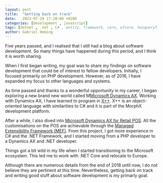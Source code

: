 ```yaml
---
layout: post
title:  "Getting back on track"
date:   2023-07-29 17:20:00 +0200
categories: [development , javascript]
tags: [dotnet , .net , C# , entity, framework, core, efcore, hasqueryfilters, global, query, filters]
author: Gabriel Heming
---
```


Five years passed, and I realised that I still had a blog about software development. So many things have happened during this period, and I think it is worth sharing.

When I first began writing, my goal was to share my findings on software development that could be of interest to fellow developers. Initially, I focused primarily on PHP development. However, as of 2016, I have expanded my focus to other languages and systems.

As time passed and thanks to a wonderful opportunity in my career, I began exploring a new brand new world called M[Microsoft Dynamics AX][ax2012]. Working with Dynamics AX, I have learned to program in [X++][x++]. X++ is an object-oriented language with similarities to C# and it is part of the MorphX development platform.

After a while, I also dived into [Microsoft Dynamics AX for Retail POS][pos]. All the customisations on the POS are achievable through the [Managed Extensibility Framework (MEF)][mef]. From this project, I got more experience in C# and the .NET Framework, and I started moving from a PHP developer to a Dynamics AX and .NET developer.

Things got a bit wild in my life when I started transitioning to the Microsoft ecosystem. This led me to work with .NET Core and relocate to Europe.

Although there are numerous details from the end of 2018 until now, I do not believe they are pertinent at this time. Nevertheless, getting back on track and writing good stuff about software development is my primarly goal.

[ax2012]: https://learn.microsoft.com/en-us/dynamicsax-2012/appuser-itpro/introduction-to-microsoft-dynamics-ax-2012
[pos]: https://learn.microsoft.com/en-us/dynamicsax-2012/appuser-itpro/point-of-sale
[mef]: https://learn.microsoft.com/en-us/dotnet/framework/mef/
[x++]: https://learn.microsoft.com/en-us/dynamicsax-2012/developer/x-language-programming-guide